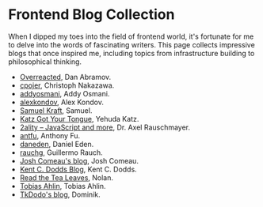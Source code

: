 # Frontend Blog Collection

When I dipped my toes into the field of frontend world, it's fortunate for me to delve into the words of fascinating writers. This page collects impressive blogs that once inspired me, including topics from infrastructure building to philosophical thinking.

- [Overreacted](https://overreacted.io/), Dan Abramov.
- [cpojer](https://cpojer.net/), Christoph Nakazawa.
- [addyosmani](https://addyosmani.com/), Addy Osmani.
- [alexkondov](https://alexkondov.com/), Alex Kondov.
- [Samuel Kraft](https://samuelkraft.com/), Samuel.
- [Katz Got Your Tongue](https://yehudakatz.com/), Yehuda Katz.
- [2ality – JavaScript and more](https://2ality.com/), Dr. Axel Rauschmayer.
- [antfu](https://antfu.me/), Anthony Fu.
- [daneden](https://daneden.me/blog), Daniel Eden.
- [rauchg](https://rauchg.com/), Guillermo Rauch.
- [Josh Comeau's blog](https://www.joshwcomeau.com/), Josh Comeau.
- [Kent C. Dodds Blog](https://kentcdodds.com/blog), Kent C. Dodds.
- [Read the Tea Leaves](https://nolanlawson.com/), Nolan.
- [Tobias Ahlin](https://tobiasahlin.com/), Tobias Ahlin.
- [TkDodo's blog](https://tkdodo.eu/blog/), Dominik.

